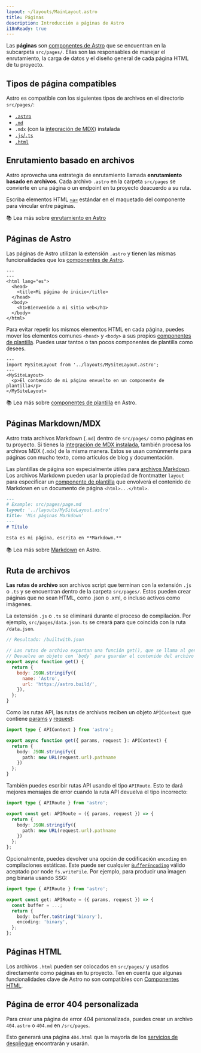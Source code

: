 ```yaml
---
layout: ~/layouts/MainLayout.astro
title: Páginas
description: Introducción a páginas de Astro
i18nReady: true
---
```


Las **páginas** son [componentes de Astro](/es/core-concepts/astro-components/) que se encuentran en la subcarpeta `src/pages/`. Ellas son las responsables de manejar el enrutamiento, la carga de datos y el diseño general de cada página HTML de tu proyecto.

## Tipos de página compatibles

Astro es compatible con los siguientes tipos de archivos en el directorio `src/pages/`:

- [`.astro`](#páginas-de-astro)
- [`.md`](#páginas-markdownmdx)
- `.mdx` (con la [integración de MDX](/es/guides/integrations-guide/mdx/#installation)) instalada
- [`.js`/`.ts`](#ruta-de-archivos)
- [`.html`](#páginas-html)


## Enrutamiento basado en archivos

Astro aprovecha una estrategia de enrutamiento llamada **enrutamiento basado en archivos**. Cada archivo `.astro` en la carpeta `src/pages` se convierte en una página o un endpoint en tu proyecto deacuerdo a su ruta.

Escriba elementos HTML [`<a>`](https://developer.mozilla.org/es/docs/Web/HTML/Element/a) estándar en el maquetado del componente para vincular entre páginas.

📚 Lea más sobre [enrutamiento en Astro](/es/core-concepts/routing/)

## Páginas de Astro

Las páginas de Astro utilizan la extensión `.astro` y tienen las mismas funcionalidades que los [componentes de Astro](/es/core-concepts/astro-components/).

```astro title="src/pages/index.astro"
---
---
<html lang="es">
  <head>
    <title>Mi página de inicio</title>
  </head>
  <body>
    <h1>Bienvenido a mi sitio web</h1>
  </body>
</html>
```

Para evitar repetir los mismos elementos HTML en cada página, puedes mover los elementos comunes `<head>` y `<body>` a sus propios [componentes de plantilla](/es/core-concepts/layouts/). Puedes usar tantos o tan pocos componentes de plantilla como desees.

```astro title="src/pages/index.astro" {2} /</?MySiteLayout>/
---
import MySiteLayout from '../layouts/MySiteLayout.astro';
---
<MySiteLayout>
  <p>El contenido de mi página envuelto en un componente de plantilla</p>
</MySiteLayout>
```

📚 Lea más sobre [componentes de plantilla](/es/core-concepts/layouts/) en Astro.

## Páginas Markdown/MDX

Astro trata archivos Markdown (`.md`) dentro de `src/pages/` como páginas en tu proyecto. Si tienes la [integración de MDX instalada](/es/guides/integrations-guide/mdx/#installation), también procesa los archivos MDX (`.mdx`) de la misma manera. Estos se usan comúnmente para páginas con mucho texto, como artículos de blog y documentación.

Las plantillas de página son especialmente útiles para [archivos Markdown](#páginas-markdownmdx). Los archivos Markdown pueden usar la propiedad de frontmatter `layout` para especificar un [componente de plantilla](/es/core-concepts/layouts/) que envolverá el contenido de Markdown en un  documento de página `<html>...</html>`.

```md {3}
---
# Example: src/pages/page.md
layout: '../layouts/MySiteLayout.astro'
title: 'Mis páginas Markdown'
---
# Título

Esta es mi página, escrita en **Markdown.**
```

📚 Lea más sobre [Markdown](/es/guides/markdown-content/) en Astro.

## Ruta de archivos

**Las rutas de archivo** son archivos script que terminan con la extensión `.js` o `.ts` y se encuentran dentro de la carpeta `src/pages/`. Estos pueden crear páginas que no sean HTML, como .json o .xml, o incluso activos como imágenes.

La extensión `.js` o `.ts` se eliminará durante el proceso de compilación. Por ejemplo, `src/pages/data.json.ts` se creará para que coincida con la ruta `/data.json`.

```js title="src/pages/builtwith.json.ts"
// Resultado: /builtwith.json

// Las rutas de archivo exportan una función get(), que se llama al generar el archivo.
// Devuelve un objeto con `body` para guardar el contenido del archivo en la compilación final.
export async function get() {
  return {
    body: JSON.stringify({
      name: 'Astro',
      url: 'https://astro.build/',
    }),
  };
}
```

Como las rutas API, las rutas de archivos reciben un objeto `APIContext` que contiene [params](/es/reference/api-reference/#params) y [request](https://developer.mozilla.org/en-US/docs/Web/API/Request):

```ts title="src/pages/request-path.json.ts"
import type { APIContext } from 'astro';

export async function get({ params, request }: APIContext) {
  return {
    body: JSON.stringify({
      path: new URL(request.url).pathname
    })
  };
}
```

También puedes escribir rutas API usando el tipo `APIRoute`. Esto te dará mejores mensajes de error cuando la ruta API devuelva el tipo incorrecto:

```ts title="src/pages/request-path.json.ts"
import type { APIRoute } from 'astro';

export const get: APIRoute = ({ params, request }) => {
  return {
    body: JSON.stringify({
      path: new URL(request.url).pathname
    })
  };
};
```

Opcionalmente, puedes devolver una opción de codificación `encoding` en compilaciones estáticas. Este puede ser cualquier [`BufferEncoding`](https://github.com/DefinitelyTyped/DefinitelyTyped/blob/bdd02508ddb5eebcf701fdb8ffd6e84eabf47885/types/node/buffer.d.ts#L169) válido aceptado por node `fs.writeFile`. Por ejemplo, para producir una imagen png binaria usando SSG:

```ts title="src/pages/image.png.ts" {7}
import type { APIRoute } from 'astro';

export const get: APIRoute = ({ params, request }) => {
  const buffer = ...;
  return {
    body: buffer.toString('binary'),
    encoding: 'binary',
  };
};

```

## Páginas HTML

Los archivos `.html` pueden ser colocados en `src/pages/` y usados directamente como páginas en tu proyecto. Ten en cuenta que algunas funcionalidades clave de Astro no son compatibles con [Componentes HTML](/es/core-concepts/astro-components/#componentes-html).

## Página de error 404 personalizada

Para crear una página de error 404 personalizada, puedes crear un archivo `404.astro` o `404.md` en `/src/pages`.

Esto generará una página `404.html` que la mayoría de los [servicios de despliegue](/es/guides/deploy/) encontrarán y usarán.

